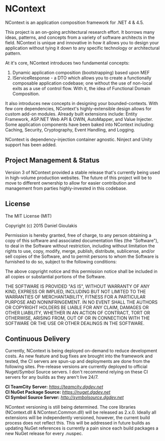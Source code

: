 NContext
========
NContext is an application composition framework for .NET 4 & 4.5.

This project is an on-going architectural research effort. It borrows many
ideas, patterns, and concepts from a variety of software architects in the
field. NContext is unique and innovative in how it allows you to design your
application without tying it down to any specific technology or architectural
pattern.

At it's core, NContext introduces two fundamental concepts: 
  1. Dynamic application composition (bootstrapping) based upon MEF  
  2. IServiceResponse - a DTO which allows you to create a functionally composable application codebase; one without the use of non-local exits as a use of control flow. With it, the idea of Functional Domain Composition.

It also introduces new concepts in designing your bounded-contexts. With few
core dependencies, NContext's highly-extensible design allows for custom add-on
modules. Already built extensions include: Entity Framework, ASP.NET Web API & 
OWIN, AutoMapper, and Value Injecter. Some application components have 
been baked into NContext including: Caching, Security, Cryptography, Event Handling, 
and Logging.

NContext is dependency-injection container agnostic. Ninject and Unity support
has been added.

Project Management & Status
---------------------------
Version 3 of NContext provided a stable release that's currently being used in 
high-volume production websites.  The future of this project will be to move to 
different ownership to allow for easier contribution and management from parties 
highly-invested in this codebase.

License
-------
The MIT License (MIT)

Copyright (c) 2015 Daniel Gioulakis

Permission is hereby granted, free of charge, to any person obtaining a copy
of this software and associated documentation files (the "Software"), to deal
in the Software without restriction, including without limitation the rights
to use, copy, modify, merge, publish, distribute, sublicense, and/or sell
copies of the Software, and to permit persons to whom the Software is
furnished to do so, subject to the following conditions:

The above copyright notice and this permission notice shall be included in
all copies or substantial portions of the Software.

THE SOFTWARE IS PROVIDED "AS IS", WITHOUT WARRANTY OF ANY KIND, EXPRESS OR
IMPLIED, INCLUDING BUT NOT LIMITED TO THE WARRANTIES OF MERCHANTABILITY,
FITNESS FOR A PARTICULAR PURPOSE AND NONINFRINGEMENT. IN NO EVENT SHALL THE
AUTHORS OR COPYRIGHT HOLDERS BE LIABLE FOR ANY CLAIM, DAMAGES OR OTHER
LIABILITY, WHETHER IN AN ACTION OF CONTRACT, TORT OR OTHERWISE, ARISING FROM,
OUT OF OR IN CONNECTION WITH THE SOFTWARE OR THE USE OR OTHER DEALINGS IN
THE SOFTWARE.

Continuous Delivery
-------------------
Currently, NContext is being deployed on-demand to reduce development costs. As new feature and bug fixes are brought into the framework and tested, the CI servers are spun-up and deployments are done from the following sites. Pre-release versions are currently deployed to official Nuget/Symbol Source servers. I don't recommend relying on these CI servers for any builds as they aren't live 24/7.

**CI TeamCity Server:** *https://teamcity.dgdev.net*  
**CI NuGet Package Source:** *https://nuget.dgdev.net*  
**CI Symbol Source Server:** *http://symbolsource.dgdev.net*  

NContext versioning is still being determined. The core libraries (NContext.dll & 
NContext.Common.dll) will be released as 2.x.0. Ideally all extensions will be 
independently versioned, however, the current build process does not reflect this. 
This will be addressed in future builds as updating NuGet references is currently a 
pain since each build packages a new NuGet release for every .nuspec.
